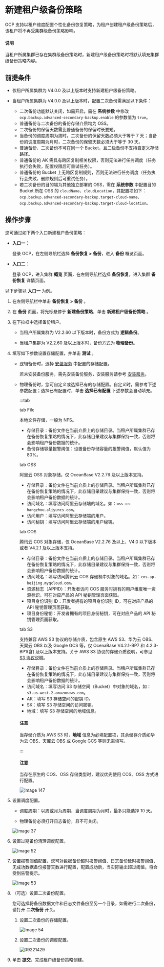 # 新建租户级备份策略

OCP 支持以租户维度配置个性化备份恢复策略，为租户创建租户级备份策略后，该租户将不再受集群级备份策略影响。

<main id="notice" type='explain'>
<h4>说明</h4>
<p>当租户所属集群已存在集群级备份策略时，新建租户级备份策略时将默认填充集群级备份策略内容。</p>
</main>

## 前提条件

* 仅租户所属集群为 V4.0.0 及以上版本时支持新建租户级备份策略。

* 当租户所属集群为 V4.0.0 及以上版本时，配置二次备份需满足以下条件：

  * 二次备份功能默认关闭，如需开启，需在 **系统参数** 中修改 `ocp.backup.advanced-secondary-backup.enable` 的参数值为 `true`。
  * 普通备份与二次备份的备份存储介质均为 OSS。
  * 二次备份的保留天数需比普通备份的保留时长要短。
  * 当备份的调度周期为周时，二次备份的保留天数必须大于等于 7 天；当备份的调度周期为月时，二次备份的保留天数必须大于等于 30 天。
  * 普通备份、二次备份不可在同一个 Bucket，且二级备份不支持自定义存储路径。
  * 普通备份的 AK 需具有跨区复制相关权限，否则无法进行任务调度（任务执行会失败，配置权限后可重试任务）。
  * 普通备份的 Bucket 上无跨区复制规则，否则无法进行任务调度（任务执行会失败，删除规则后可重试任务）。
  * 若二次备份的目的端为其他独立部署的 OSS，需在 **系统参数** 中配置目的 Bucket 所在 OSS 的 `cloudName`、`cloudLocation`，其配置项如下：`ocp.backup.advanced-secondary-backup.target-cloud-name`、`ocp.backup.advanced-secondary-backup.target-cloud-location`。

## 操作步骤

您可通过如下两个入口新建租户备份策略：

* **入口一：**

    登录 OCP，在左侧导航栏选择 **备份恢复 > 备份**，进入 **备份** 概览页面。

* **入口二**：

    登录 OCP，进入集群 **概览** 页面，在左侧导航栏选择 **备份恢复**，进入集群 **备份恢复** 详情页面。

以下步骤以 **入口一** 为例。

1. 在左侧导航栏中单击 **备份恢复 > 备份** 。

2. 在 **备份** 页面，将光标悬停于 **新建备份策略**，单击 **新建租户级备份策略** 。

3. 在下拉框中选择备份租户。

   * 当租户所属集群为 V2.2.60 以下版本时，备份方式为 **逻辑备份**。

   * 当租户集群为 V2.2.60 及以上版本时，备份方式为 **物理备份**。

4. 填写如下参数设置存储配置，并单击 **测试** 。

   * 逻辑备份时，选择 [安装服务](../../1000.manage-backup-and-recovery-service/200.installation-services.md) 中配置的存储配置。

     若未安装备份服务，需先安装备份服务，安装服务请参考 [安装服务](../../1000.manage-backup-and-recovery-service/200.installation-services.md)。

   * 物理备份时，您可自定义或选择已有的存储配置。自定义时，需参考下述参数配置；选择已有配置时，单击 **选择已有配置** 下述参数会自动填充。

      :::tab

      tab File

      本地文件存储，一般为 NFS。

      * 存储目录：备份文件在当前介质上的存储目录。当租户所属集群已存在备份恢复策略的情况下，此存储目录建议与集群保持一致，否则将会影响租户备份数据的统计。
      * 备份存储容量报警阈值：设置备份存储容量的报警阈值，默认值为 80%。

      tab OSS

      阿里云 OSS 对象存储，仅 OceanBase V2.2.76 及以上版本支持。

      * 存储目录：备份文件在当前介质上的存储目录。当租户所属集群已存在备份恢复策略的情况下，此存储目录建议与集群保持一致，否则将会影响租户备份数据的统计。
      * 访问域名：填写访问阿里云存储端的域名。如：`oss-cn-hangzhou.aliyuncs.com`。
      * 访问用户：填写访问阿里云存储端的用户。
      * 访问秘钥：填写访问阿里云存储端的用户秘钥。

      tab COS

      腾讯云 COS 对象存储，仅 OceanBase V2.2.76 及以上、V4.0 以下版本或者 V4.2.1 及以上版本支持。

      * 存储目录：备份文件在当前介质上的存储目录。当租户所属集群已存在备份恢复策略的情况下，此存储目录建议与集群保持一致，否则将会影响租户备份数据的统计。
      * 访问域名：填写访问腾讯云 COS 存储桶中对象的域名。如：`cos.ap-beijing.myqcloud.com`。
      * 资源标志（APPID）：开发者访问 COS 服务时拥有的用户维度唯一资源标识，可在对应产品的 API 秘钥管理页面获取。
      * 项目身份识别 ID：开发者拥有的项目身份识别 ID，可在对应产品的 API 秘钥管理页面获取。
      * 项目身份秘钥：开发者拥有的项目身份秘钥，可在对应产品的 API 秘钥管理页面获取。

      tab S3

      支持兼容 AWS S3 协议的存储介质，包含原生 AWS S3、华为云 OBS、天翼云 OBS 以及 Google GCS 等，仅 OcenaBase V4.2.1-BP7 和 4.2.3-BP1(含) 及以上版本支持。关于 AWS S3 协议的存储介质说明，可参见 [S3 协议说明](../../../2100.appendix/900.s3-overview.md)。

      * 存储目录：备份文件在当前介质上的存储目录。当租户所属集群已存在备份恢复策略的情况下，此存储目录建议与集群保持一致，否则将会影响租户备份数据的统计。
      * 访问域名：填写访问 S3 存储空间（Bucket）中对象的域名，如：`s3.us-west-2.amazonaws.com`。
      * AK：填写 S3 存储空间的密钥 ID。
      * SK：填写 S3 存储空间的访问密钥。
      * 地域：填写 S3 存储空间的地域信息。

      <main id="notice" type='notice'>
      <h4>注意</h4>
      <p>当存储介质为 AWS S3 时，<b>地域</b> 信息为必填配置项，其余储存介质如华为云 OBS、天翼云 OBS 或 Google GCS 等则无需填写。</p>
      </main>
      :::

      <main id="notice" type='notice'>
      <h4>注意</h4>
      <p>当存在原生的 COS、OSS 存储类型时，建议优先使用 COS、OSS 方式进行配置。</p>
      </main>

     ![Image 147](https://obbusiness-private.oss-cn-shanghai.aliyuncs.com/doc/img/ocp/431/%E5%AD%98%E5%82%A8%E9%85%8D%E7%BD%AE-%E7%A7%9F%E6%88%B7.png)

5. 设置调度配置。

   * 调度周期：以周或月为周期，当调度周期为月时，最多只能选择 10 天。

   * 物理备份必须打开日志备份，且不可关闭。

   ![Image 37](https://obbusiness-private.oss-cn-shanghai.aliyuncs.com/doc/img/ocp/401/%E7%A7%9F%E6%88%B7%E8%B0%83%E5%BA%A6%E9%85%8D%E7%BD%AE1.png)

6. 设置过期备份清理调度配置。

   ![Image 52](https://help-static-aliyun-doc.aliyuncs.com/assets/img/zh-CN/1307669461/p428171.png)

7. 设置报警阈值配置，您可对数据备份超时报警阈值、日志备份延时报警阈值、无成功数据备份报警天数进行配置，配置成功后，当实际输出超过阈值，将会受到告警提示。

   ![Image 53](https://obbusiness-private.oss-cn-shanghai.aliyuncs.com/doc/img/ocp/410/%E6%8A%A5%E8%AD%A6%E9%98%88%E5%80%BC%E9%85%8D%E7%BD%AE.png)

8. （可选）设置二次备份配置。

   您可选择将备份数据文件和日志文件备份至另一个目录，如需进行二次备份，请打开 **二次备份** 开关。

   1. 设置二次备份的存储配置。

      ![Image 54](https://help-static-aliyun-doc.aliyuncs.com/assets/img/zh-CN/1307669461/p428178.png)

   2. 设置二次备份的调度配置。

      ![09221429](https://help-static-aliyun-doc.aliyuncs.com/assets/img/zh-CN/2859542361/p328243.png)

9. 单击 **提交**，完成租户级备份策略创建。
